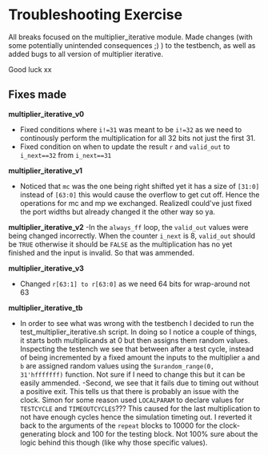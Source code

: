 Troubleshooting Exercise
========================
All breaks focused on the multiplier_iterative module. Made changes (with some
potentially unintended consequences ;) ) to the testbench, as well as added bugs
to all version of multiplier iterative.

Good luck xx

Fixes made
------------------------
**multiplier_iterative_v0**
- Fixed conditions where ``i!=31`` was meant to be ``i!=32`` as we need to continously perform the multiplication for all 32 bits not just the first 31.
- Fixed condition on when to update the result ``r`` and ``valid_out`` to ``i_next==32`` from ``i_next==31``

**multiplier_iterative_v1**
- Noticed that ``mc`` was the one being right shifted yet it has a size of ``[31:0]`` instead of ``[63:0]`` this would cause the overflow to get cut off. Hence the operations for mc and mp we exchanged. RealizedI could've just fixed the port widths but already changed it the other way so ya.

**multiplier_iterative_v2**
-In the ``always_ff`` loop, the ``valid_out`` values were being changed incorrectly. When the counter ``i_next`` is 8, ``valid_out`` should be ``TRUE`` otherwise it should be ``FALSE`` as the multiplication has no yet finished and the input is invalid. So that was ammended.

**multiplier_iterative_v3**
- Changed ``r[63:1] to r[63:0]`` as we need 64 bits for wrap-around not 63

**multiplier_iterative_tb**
- In order to see what was wrong with the testbench I decided to run the test_multiplier_iterative.sh script. In doing so I notice a couple of things, it starts both multiplicands at 0 but then assigns them random values. Inspecting the testench we see that between after a test cycle, instead of being incremented by a fixed amount the inputs to the multiplier ``a`` and ``b`` are assigned random values using the ``$urandom_range(0, 31'hfffffff)`` function. Not sure if I need to change this but it can be easily ammended.
-Second, we see that it fails due to timing out without a positive exit. This tells us that there is probably an issue with the clock. Simon for some reason used ``LOCALPARAM`` to declare values for ``TESTCYCLE`` and ``TIMEOUTCYCLES``??? This caused for the last multiplication to not have enough cycles hence the simulation timeting out. I reverted it back to the arguments of the ``repeat`` blocks to 10000 for the clock-generating block and 100 for the testing block. Not 100% sure about the logic behind this though (like why those specific values).
